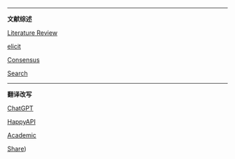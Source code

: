 

---
**文献综述**

[Literature Review](https://www.paperdigest.org/review/)

[elicit](https://elicit.com/)

[Consensus](https://consensus.app/search/)

[Search](https://searchgptool.ai/)

---
**翻译改写**

[ChatGPT](https://chatgpt.com/?oai-dm=1)

[HappyAPI](https://ngedlktfticp.cloud.sealos.io/)

[Academic](http://47.120.73.161:22303/)

[Share](https://shared.oaifree.com/?temporary-chat=true))
